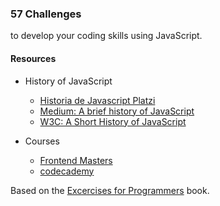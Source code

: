 ### 57 Challenges
to develop your coding skills using JavaScript.

#### Resources
* History of JavaScript
    * [Historia de Javascript Platzi](https://www.youtube.com/watch?v=eCOpxmdTf9c)
    * [Medium: A brief history of JavaScript](https://medium.com/@benastontweet/lesson-1a-the-history-of-javascript-8c1ce3bffb17#.brlujtr6v)
    * [W3C: A Short History of JavaScript](https://www.w3.org/community/webed/wiki/A_Short_History_of_JavaScript)
    
* Courses
  * [Frontend Masters](https://frontendmasters.com/courses/javascript-the-good-parts/)
  * [codecademy](https://www.codecademy.com/es/tracks/javascript-traduccion-al-espanol-america-latina-clone)
  
Based on the [Excercises for Programmers](https://pragprog.com/book/bhwb/exercises-for-programmers) book.
